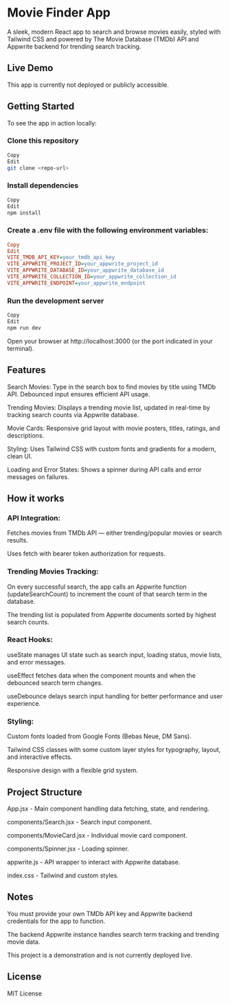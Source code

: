 # Movie Finder App
A sleek, modern React app to search and browse movies easily, styled with Tailwind CSS and powered by The Movie Database (TMDb) API and Appwrite backend for trending search tracking.

## Live Demo
This app is currently not deployed or publicly accessible.

## Getting Started
To see the app in action locally:

### Clone this repository

```bash
Copy
Edit
git clone <repo-url>
```

### Install dependencies

```bash
Copy
Edit
npm install
```

### Create a .env file with the following environment variables:

```ini
Copy
Edit
VITE_TMDB_API_KEY=your_tmdb_api_key
VITE_APPWRITE_PROJECT_ID=your_appwrite_project_id
VITE_APPWRITE_DATABASE_ID=your_appwrite_database_id
VITE_APPWRITE_COLLECTION_ID=your_appwrite_collection_id
VITE_APPWRITE_ENDPOINT=your_appwrite_endpoint
```

### Run the development server

```bash
Copy
Edit
npm run dev
```

Open your browser at http://localhost:3000 (or the port indicated in your terminal).

## Features
Search Movies: Type in the search box to find movies by title using TMDb API. Debounced input ensures efficient API usage.

Trending Movies: Displays a trending movie list, updated in real-time by tracking search counts via Appwrite database.

Movie Cards: Responsive grid layout with movie posters, titles, ratings, and descriptions.

Styling: Uses Tailwind CSS with custom fonts and gradients for a modern, clean UI.

Loading and Error States: Shows a spinner during API calls and error messages on failures.

## How it works
### API Integration:

Fetches movies from TMDb API — either trending/popular movies or search results.

Uses fetch with bearer token authorization for requests.

### Trending Movies Tracking:

On every successful search, the app calls an Appwrite function (updateSearchCount) to increment the count of that search term in the database.

The trending list is populated from Appwrite documents sorted by highest search counts.

### React Hooks:

useState manages UI state such as search input, loading status, movie lists, and error messages.

useEffect fetches data when the component mounts and when the debounced search term changes.

useDebounce delays search input handling for better performance and user experience.

### Styling:

Custom fonts loaded from Google Fonts (Bebas Neue, DM Sans).

Tailwind CSS classes with some custom layer styles for typography, layout, and interactive effects.

Responsive design with a flexible grid system.

## Project Structure
App.jsx - Main component handling data fetching, state, and rendering.

components/Search.jsx - Search input component.

components/MovieCard.jsx - Individual movie card component.

components/Spinner.jsx - Loading spinner.

appwrite.js - API wrapper to interact with Appwrite database.

index.css - Tailwind and custom styles.

## Notes
You must provide your own TMDb API key and Appwrite backend credentials for the app to function.

The backend Appwrite instance handles search term tracking and trending movie data.

This project is a demonstration and is not currently deployed live.

## License
MIT License
